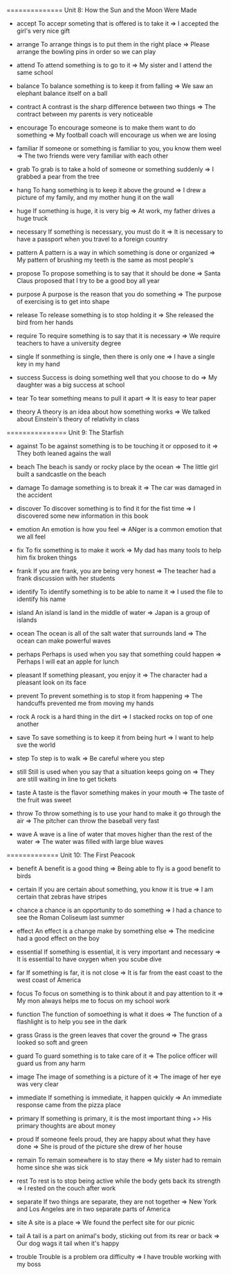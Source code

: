 ==============
Unit 8: How the Sun and the Moon Were Made

+ accept
To accepr someting that is offered is to take it
=> I accepted the girl's very nice gift

+ arrange
To arrange things is to put them in the right place
=> Please arrange the bowling pins in order so we can play

+ attend
To attend something is to go to it
=> My sister and I attend the same school

+ balance
To balance something is to keep it from falling
=> We saw an elephant balance itself on a ball

+ contract
A contrast is the sharp difference between two things
=> The contract between my parents is very noticeable

+ encourage
To encourage someone is to make them want to do something
=> My football coach will encourage us when we are losing

+ familiar
If someone or something is familiar to you, you know them weel
=> The two friends were very familiar with each other

+ grab
To grab is to take a hold of someone or something suddenly
=> I grabbed a pear from the tree

+ hang
To hang something is to keep it above the ground
=> I drew a picture of my family, and my mother hung it on the wall

+ huge
If something is huge, it is very big
=> At work, my father drives a huge truck

+ necessary
If something is necessary, you must do it
=> It is necessary to have a passport when you travel to a foreign country

+ pattern
A pattern is a way in which something is done or organized
=> My pattern of brushing my teeth is the same as most people's

+ propose
To propose something is to say that it should be done
=> Santa Claus proposed that I try to be a good boy all year

+ purpose
A purpose is the reason that you do something
=> The purpose of exercising is to get into shape

+ release
To release something is to stop holding it
=> She released the bird from her hands

+ require
To require something is to say that it is necessary
=> We require teachers to have a university degree

+ single
If sonmething is single, then there is only one
=> I have a single key in my hand

+ success
Success is doing something well that you choose to do
=> My daughter was a big success at school

+ tear
To tear something means to pull it apart
=> It is easy to tear paper

+ theory
A theory is an idea about how something works
=> We talked about Einstein's theory of relativity in class


===============
Unit 9: The Starfish

+ against
To be against something is to be touching it or opposed to it
=> They both leaned agains the wall

+ beach
The beach is sandy or rocky place by the ocean
=> The little girl built a sandcastle on the beach

+ damage
To damage something is to break it
=> The car was damaged in the accident

+ discover
To discover something is to find it for the fist time
=> I discovered some new information in this book

+ emotion
An emotion is how you feel
=> ANger is a common emotion that we all feel

+ fix
To fix something is to make it work
=> My dad has many tools to help him fix broken things

+ frank
If you are frank, you are being very honest
=> The teacher had a frank discussion with her students

+ identify
To identify something is to be able to name it
=> I used the file to identify his name

+ island
An island is land in the middle of water
=> Japan is a group of islands

+ ocean
The ocean is all of the salt water that surrounds land
=> The ocean can make powerful waves

+ perhaps
Perhaps is used when you say that something could happen
=> Perhaps I will eat an apple for lunch

+ pleasant
If something pleasant, you enjoy it
=> The character had a pleasant look on its face

+ prevent
To prevent something is to stop it from happening
=> The handcuffs prevented me from moving my hands

+ rock
A rock is a hard thing in the dirt
=> I stacked rocks on top of one another

+ save
To save something is to keep it from being hurt
=> I want to help sve the world

+ step
To step is to walk
=> Be careful where you step

+ still
Still is used when you say that a situation keeps going on
=> They are still waiting in line to get tickets

+ taste
A taste is the flavor something makes in your mouth
=> The taste of the fruit was sweet

+ throw
To throw something is to use your hand to make it go through the air
=> The pitcher can throw the baseball very fast

+ wave
A wave is a line of water that moves higher than the rest of the water
=> The water was filled with large blue waves

=============
Unit 10: The First Peacook

+ benefit
A benefit is a good thing
=> Being able to fly is a good benefit to birds

+ certain
If you are certain about something, you know it is true
=> I am certain that zebras have stripes

+ chance
a chance is an opportunity to do something
=> I had a chance to see the Roman Coliseum last summer

+ effect
An effect is a change make by something else
=> The medicine had a good effect on the boy

+ essential
If something is essential, it is very important and necessary
=> It is essential to have oxygen when you scube dive

+ far
If something is far, it is not close
=> It is far from the east coast to the west coast of America

+ focus
To focus on something is to think about it and pay attention to it
=> My mon always helps me to focus on my school work

+ function
The function of somoething is what it does
=> The function of a flashlight is to help you see in the dark

+ grass
Grass is the green leaves that cover the ground
=> The grass looked so soft and green

+ guard
To guard something is to take care of it
=> The police officer will guard us from any harm

+ image
The image of something is a picture of it
=> The image of her eye was very clear

+ immediate
If something is immediate, it happen quickly
=> An immediate response came from the pizza place

+ primary
If something is primary, it is the most important thing
+> His primary thoughts are about money

+ proud
If someone feels proud, they are happy about what they have done
=> She is proud of the picture she drew of her house

+ remain
To remain somewhere is to stay there
=> My sister had to remain home since she was sick

+ rest
To rest is to stop being active while the body gets back its strength
=> I rested on the couch after work

+ separate
If two things are separate, they are not together
=> New York and Los Angeles are in two separate parts of America

+ site
A site is a place
=> We found the perfect site for our picnic

+ tail
A tail is a part on animal's body, sticking out from its rear or back
=> Our dog wags it tail when it's happy

+ trouble
Trouble is a problem ora difficulty
=> I have trouble working with my boss
